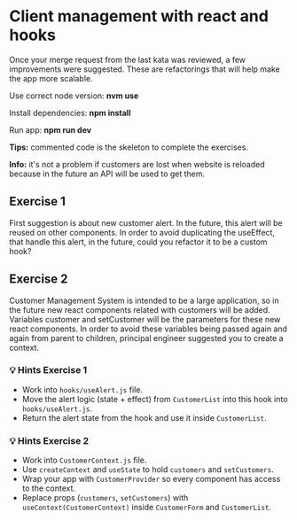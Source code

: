 # **Client management with react and hooks**
Once your merge request from the last kata was reviewed, a few improvements were suggested. These are refactorings that will help make the app more scalable.

Use correct node version: **nvm use**

Install dependencies: **npm install**

Run app: **npm run dev**

**Tips:** commented code is the skeleton to complete the exercises.

**Info:** it's not a problem if customers are lost when website is reloaded because in the future an API will be used to get them.

## Exercise 1
First suggestion is about new customer alert. In the future, this alert will be reused on other components. In order to avoid duplicating the useEffect, that handle this alert, in the future, could you refactor it to be a custom hook?

## Exercise 2
Customer Management System is intended to be a large application, so in the future new react components related with customers will be added. Variables customer and setCustomer will be the parameters for these new react components. In order to avoid these variables being passed again and again from parent to children, principal engineer suggested you to create a context.


### 💡 Hints Exercise 1
- Work into `hooks/useAlert.js` file.
- Move the alert logic (state + effect) from `CustomerList` into this hook into `hooks/useAlert.js`.
- Return the alert state from the hook and use it inside `CustomerList`.

### 💡 Hints Exercise 2
- Work into `CustomerContext.js` file.
- Use `createContext` and `useState` to hold `customers` and `setCustomers`.
- Wrap your app with `CustomerProvider` so every component has access to the context.
- Replace props (`customers`, `setCustomers`) with `useContext(CustomerContext)` inside `CustomerForm` and `CustomerList`.
  
